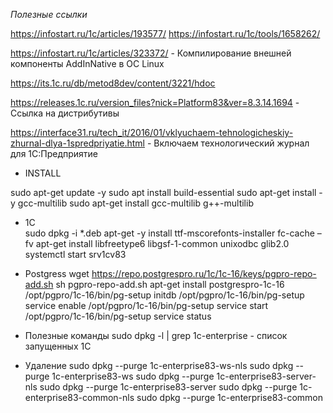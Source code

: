 *Полезные ссылки*

https://infostart.ru/1c/articles/193577/
https://infostart.ru/1c/tools/1658262/

https://infostart.ru/1c/articles/323372/ - Компилирование внешней компоненты AddInNative в ОС Linux

https://its.1c.ru/db/metod8dev/content/3221/hdoc

https://releases.1c.ru/version_files?nick=Platform83&ver=8.3.14.1694 - Ссылка на дистрибутивы

https://interface31.ru/tech_it/2016/01/vklyuchaem-tehnologicheskiy-zhurnal-dlya-1spredpriyatie.html - Включаем технологический журнал для 1С:Предприятие



* INSTALL 

sudo apt-get update -y
sudo apt install build-essential
sudo apt-get install -y gcc-multilib
sudo apt-get install gcc-multilib g++-multilib

* 1С  
sudo dpkg -i *.deb
apt-get -y install ttf-mscorefonts-installer
fc-cache –fv
apt-get install libfreetype6 libgsf-1-common unixodbc glib2.0
systemctl start srv1cv83

* Postgress
wget https://repo.postgrespro.ru/1c/1c-16/keys/pgpro-repo-add.sh
sh pgpro-repo-add.sh
apt-get install postgrespro-1c-16
/opt/pgpro/1c-16/bin/pg-setup initdb
/opt/pgpro/1c-16/bin/pg-setup service enable
/opt/pgpro/1c-16/bin/pg-setup service start
/opt/pgpro/1c-16/bin/pg-setup service status

* Полезные команды
sudo dpkg -l | grep 1c-enterprise - список запущенных 1С


* Удаление
sudo dpkg --purge 1c-enterprise83-ws-nls
sudo dpkg --purge 1c-enterprise83-ws 
sudo dpkg --purge 1c-enterprise83-server-nls
sudo dpkg --purge 1c-enterprise83-server
sudo dpkg --purge 1c-enterprise83-common-nls
sudo dpkg --purge 1c-enterprise83-common 


